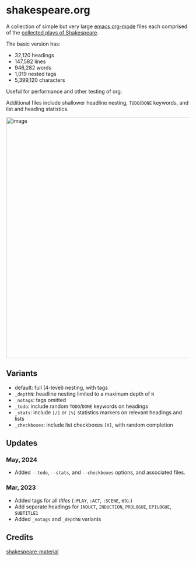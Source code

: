 # shakespeare.org

A collection of simple but very large [emacs org-mode](https://orgmode.org) files each comprised of the [collected plays of Shakespeare](./shakespeare.org).

The basic version has:
  - 32,120 headings
  - 147,582 lines
  - 946,282 words
  - 1,019 nested tags
  - 5,399,120 characters

Useful for performance and other testing of org.

Additional files include shallower headline nesting, `TODO`/`DONE` keywords, and list and heading statistics. 

<img width="660" alt="image" src="https://github.com/jdtsmith/shakespeare.org/assets/93749/7263722e-cfb4-41e3-8a77-22adb1021580">

## Variants

- default: full (4-level) nesting, with tags
- `_depthN`: headline nesting limited to a maximum depth of `N`
- `_notags`: tags omitted
- `_todo`: include random `TODO`/`DONE` keywords on headings
- `_stats`: include `[/]` or `[%]` statistics markers on relevant headings and lists
- `_checkboxes`: include list checkboxes `[X]`, with random completion

## Updates

### **May, 2024**

- Added `--todo`,  `--stats`, and `--checkboxes` options, and associated files.

### **Mar, 2023**

- Added tags for all _titles_ (`:PLAY`, `:ACT`, `:SCENE`, etc.)
- Add separate headings for `INDUCT`, `INDUCTION`, `PROLOGUE`, `EPILOGUE`, `SUBTITLE1`
- Added `_notags` and `_depthN` variants

## Credits

[shakespeare-material](https://github.com/okfn/shakespeare-material)

